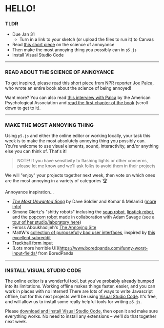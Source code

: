 # HELLO!

### TLDR

* Due Jan 31  
  * Turn in a link to your sketch (or upload the files to run it) to Canvas
* Read [this short piece](https://www.nationalgeographic.co.uk/history-and-civilisation/2019/12/why-do-we-get-annoyed-science-has-irritatingly-few-answers) on the science of annoyance  
* Then make the most annoying thing you possibly can in `p5.js`
* Install Visual Studio Code

- - -

### READ ABOUT THE SCIENCE OF ANNOYANCE  
To get inspired, please [read this short piece from NPR reporter Joe Palca](https://www.nationalgeographic.co.uk/history-and-civilisation/2019/12/why-do-we-get-annoyed-science-has-irritatingly-few-answers), who wrote an entire book about the science of being annoyed!

Want more? You can also read [this interview with Palca](https://www.apa.org/monitor/2011/11/annoying-science) by the American Psychological Association and [read the first chapter of the book](https://www.npr.org/2011/05/17/135703137/you-bug-me-now-science-explains-why) (scroll down to get to it).

- - -

### MAKE THE MOST ANNOYING THING  
Using `p5.js` and either the online editor or working locally, your task this week is to make the most absolutely annoying thing you possibly can. You're welcome to use visual elements, sound, interactivity, and/or anything else you can think of. That's it!

> NOTE! If you have sensitivity to flashing lights or other concerns, please let me know and we'll ask folks to avoid them in their projects

We will "enjoy" your projects together next week, then vote on which ones are the most annoying in a variety of categories :trophy:

Annoyance inspiration...  
* [*The Most Unwanted Song*](https://www.youtube.com/watch?v=-gPuH1yeZ08) by Dave Soldier and Komar & Melamid ([more info](https://en.wikipedia.org/wiki/The_Most_Unwanted_Song))  
* Simone Giertz's "shitty robots" inclusing the [soup robot](https://www.youtube.com/watch?v=ab47XHidvwQ), [lipstick robot](https://www.youtube.com/watch?v=WcW70-6eQcY), and the [popcorn robot](https://www.youtube.com/watch?v=U4LZbewqB-E) made in collaboration with Adam Savage (see a [tour of her studio/laboratory here](https://www.youtube.com/watch?v=3o2IeUK0dH8))  
* Feross Aboukhadijeh's [The Annoying Site](https://github.com/feross/TheAnnoyingSite.com)  
* MattW's [collection of purposefully bad user interfaces](https://mattw.io/bad-ui/), inspired by [this excellent subreddit](https://www.reddit.com/r/badUIbattles/)  
* [Trackball form input](https://fibbery.herokuapp.com/katamari-formacy/)  
* [Lots more horrible UI](https://www.boredpanda.com/funny-worst-input-fields/ from BoredPanda

- - -

### INSTALL VISUAL STUDIO CODE  
The online editor is a wonderful tool, but you've probably already bumped into its limitations. Working offline makes things faster, easier, and you can work in places with no internet! There are lots of ways to write Javascript offline, but for this next projects we'll be using [Visual Studio Code](https://code.visualstudio.com/). It's free, and will allow us to install some really helpful tools for writing `p5.js`.

Please [download and install Visual Studio Code](https://code.visualstudio.com/), then open it and make sure everything works. No need to install any extensions – we'll do that together next week.

